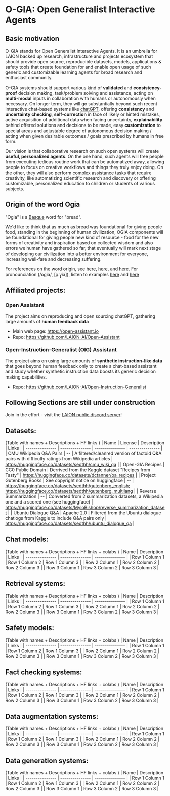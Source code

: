 # O-GIA: Open Generalist Interactive Agents

## Basic motivation

O-GIA stands for Open Generalist Interactive Agents. It is an umbrella for LAION backed up research, infrastructure and projects ecosystem that should provide open source, reproducible datasets, models, applications & safety tools that create foundation for and enable open usage of such generic and customizable learning agents for broad research and enthusiast community.

O-GIA systems should support various kind of **validated** and **consistency-proof** decision making, task/problem solving and assistance, acting on **multi-modal** inputs in collaboration with humans or autonomously when necessary. On longer term, they will go substantially beyond such recent interactive chat-based systems like [chatGPT](https://chat.openai.com/), offering **consistency** and **uncertainty checking**, **self-correction** in face of likely or hinted mistakes, active acquisition of additional data when facing uncertainty, **explainability** behind offered solutions and decisions to be made, easy **customization** to special areas and adjustable degree of autonomous decision making / acting when given desirable outcomes / goals prescribed by humans in free form.

Our vision is that collaborative research on such open systems will create **useful, personalized agents**. On the one hand, such agents will free people from executing tedious routine work that can be automatized away, allowing people to focus on creative workflows and things they truly enjoy doing. On the other, they will also perform complex assistance tasks that require creativity, like automatizing scientific research and discovery or offering customizable, personalized education to children or students of various subjects.

## Origin of the word Ogia

"Ogia" is a [Basque](https://en.wikipedia.org/wiki/Basque_language) word for "bread".

We'd like to think that as much as bread was foundational for giving people food, standing in the beginning of human civilization, OGIA components will be foundational for giving people new kind of resource - food for the new forms of creativity and inspiration based on collected wisdom and also errors we human have gathered so far, that eventually will mark next stage of developing our civilization into a better environment for everyone, increasing well-fare and decreasing suffering.

For references on the word origin, see [here](https://de.wiktionary.org/wiki/ogia), [here](https://en.wiktionary.org/wiki/ogi#Basque), and [here](http://www.omegawiki.org/Expression:ogia). For pronounciation (/oɡia/, [o̞.ɣ̞ia]), listen to examples [here](https://forvo.com/word/ogia/) and [here](http://ilovelanguages.org/basque_lesson17.php)

## Affiliated projects:

### Open Assistant
The project aims on reproducing and open sourcing chatGPT, gathering large amounts of **human feedback data**

- Main web page: https://open-assistant.io
- Repo: https://github.com/LAION-AI/Open-Assistant

### Open-Instruction-Generalist (OIG) Assistant
The project aims on using large amounts of **synthetic instruction-like data** that goes beyond human feedback only to create a chat-based assistant and study whether synthetic instruction data boosts its generic decision making capabilities.

- Repo: https://github.com/LAION-AI/Open-Instruction-Generalist   

## Following Sections are still under construction
Join in the effort - visit the [LAION public discord server](https://discord.gg/BZqhreFazY)!

## Datasets:

(Table with names + Descriptions + HF links )
| Name | License | Description | Links |
| --------------- | --------------- | --------------- | --------------- |
| CMU Wikipedia Q&A Pairs | -- | A filtered/cleanred version of factoid Q&A pairs with difficulty ratings from Wikipedia articles | https://huggingface.co/datasets/sedthh/cmu_wiki_qa |
| Open-GIA Recipes | CC0 Public Domain | Derrived from the Kaggle dataset "Recipes from Tasty" | https://huggingface.co/datasets/dctanner/oa_recipes |
| Project Gutenberg Books | See copyright notice on huggingface | -- | https://huggingface.co/datasets/sedthh/gutenberg_english; https://huggingface.co/datasets/sedthh/gutenberg_multilang |
| Reverse Summarization | -- | Converted from 2 summarization datasets, a Wikipedia one and a scored one (see huggingface) | https://huggingface.co/datasets/MyloBishop/reverse_summarization_dataset |
| Ubuntu Dialogue Q&A | Apache 2.0 | Filtered from the Ubuntu dialogue chatlogs from Kaggle to include Q&A pairs only | https://huggingface.co/datasets/sedthh/ubuntu_dialogue_qa |


## Chat models:

(Table with names + Descriptions + HF links + colabs )
| Name | Description | Links |
| --------------- | --------------- | --------------- |
| Row 1 Column 1 | Row 1 Column 2 | Row 1 Column 3 |
| Row 2 Column 1 | Row 2 Column 2 | Row 2 Column 3 |
| Row 3 Column 1 | Row 3 Column 2 | Row 3 Column 3 |



## Retrieval systems:

(Table with names + Descriptions + HF links + colabs )
| Name | Description | Links |
| --------------- | --------------- | --------------- |
| Row 1 Column 1 | Row 1 Column 2 | Row 1 Column 3 |
| Row 2 Column 1 | Row 2 Column 2 | Row 2 Column 3 |
| Row 3 Column 1 | Row 3 Column 2 | Row 3 Column 3 |



## Safety models:

(Table with names + Descriptions + HF links + colabs )
| Name | Description | Links |
| --------------- | --------------- | --------------- |
| Row 1 Column 1 | Row 1 Column 2 | Row 1 Column 3 |
| Row 2 Column 1 | Row 2 Column 2 | Row 2 Column 3 |
| Row 3 Column 1 | Row 3 Column 2 | Row 3 Column 3 |



## Fact checking systems:

(Table with names + Descriptions + HF links + colabs )
| Name | Description | Links |
| --------------- | --------------- | --------------- |
| Row 1 Column 1 | Row 1 Column 2 | Row 1 Column 3 |
| Row 2 Column 1 | Row 2 Column 2 | Row 2 Column 3 |
| Row 3 Column 1 | Row 3 Column 2 | Row 3 Column 3 |



## Data augmentation systems:

(Table with names + Descriptions + HF links + colabs )
| Name | Description | Links |
| --------------- | --------------- | --------------- |
| Row 1 Column 1 | Row 1 Column 2 | Row 1 Column 3 |
| Row 2 Column 1 | Row 2 Column 2 | Row 2 Column 3 |
| Row 3 Column 1 | Row 3 Column 2 | Row 3 Column 3 |



## Data generation systems:

(Table with names + Descriptions + HF links + colabs )
| Name | Description | Links |
| --------------- | --------------- | --------------- |
| Row 1 Column 1 | Row 1 Column 2 | Row 1 Column 3 |
| Row 2 Column 1 | Row 2 Column 2 | Row 2 Column 3 |
| Row 3 Column 1 | Row 3 Column 2 | Row 3 Column 3 |
